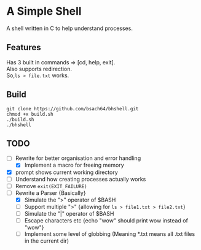 # A Simple Shell
A shell written in C to help understand processes.

## Features
Has 3 built in commands => [cd, help, exit].\
Also supports redirection.\
So,`ls > file.txt` works.

## Build
`git clone https://github.com/bsach64/bhshell.git`\
`chmod +x build.sh`\
`./build.sh`\
`./bhshell`

## TODO
- [ ] Rewrite for better organisation and error handling
    - [x] Implement a macro for freeing memory
- [x] prompt shows current working directory
- [ ] Understand how creating processes actually works
- [ ] Remove `exit(EXIT_FAILURE)`
- [ ] Rewrite a Parser {Basically}
    - [x] Simulate the ">" operator of $BASH
    - [ ] Support multiple ">" {allowing for `ls > file1.txt > file2.txt`}
    - [ ] Simulate the "|" operator of $BASH
    - [ ] Escape characters etc {echo "wow" should print wow instead of "wow"}
    - [ ] Implement some level of globbing (Meaning *.txt means all .txt files in the current dir)

